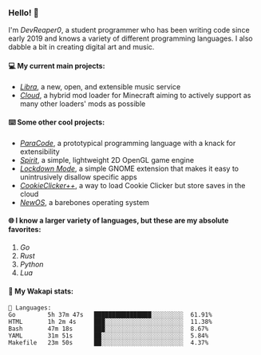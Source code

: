 ### Hello! 👋

I'm _DevReaper0_, a student programmer who has been writing code since early 2019 and knows a variety of different programming languages. I also dabble a bit in creating digital art and music.

#### 💻 My current main projects:

-   _[Libra](https://github.com/LibraMusic)_, a new, open, and extensible music service
-   _[Cloud](https://github.com/CloudLoaderMC/CloudLoader)_, a hybrid mod loader for Minecraft aiming to actively support as many other loaders' mods as possible

#### ⌨️ Some other cool projects:

-   _[ParaCode](https://github.com/ParaCodeLang/ParaCode)_, a prototypical programming language with a knack for extensibility
-   _[Spirit](https://gitlab.com/DevReaper0/SpiritEngine)_, a simple, lightweight 2D OpenGL game engine
-   _[Lockdown Mode](https://github.com/DevReaper0/GNOME-LockdownMode)_, a simple GNOME extension that makes it easy to unintrusively disallow specific apps
-   _[CookieClicker++](https://github.com/DevReaper0/CookieClickerPlusPlus)_, a way to load Cookie Clicker but store saves in the cloud
-   _[NewOS](https://github.com/DevReaper0/NewOS)_, a barebones operating system

#### 🌐 I know a larger variety of languages, but these are my absolute favorites:

1. _Go_
2. _Rust_
3. _Python_
4. _Lua_

#### 📡 My Wakapi stats:

```text
💾 Languages:
Go         5h 37m 47s   ████████████████░░░░░░░░░  61.91%
HTML       1h 2m 4s     ███░░░░░░░░░░░░░░░░░░░░░░  11.38%
Bash       47m 18s      ███░░░░░░░░░░░░░░░░░░░░░░  8.67%
YAML       31m 51s      ██░░░░░░░░░░░░░░░░░░░░░░░  5.84%
Makefile   23m 50s      ██░░░░░░░░░░░░░░░░░░░░░░░  4.37%
```
